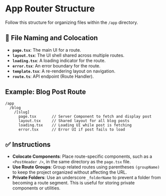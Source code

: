 
# App Router Structure

Follow this structure for organizing files within the `/app` directory.

## 📂 **File Naming and Colocation**

-   **`page.tsx`**: The main UI for a route.
-   **`layout.tsx`**: The UI shell shared across multiple routes.
-   **`loading.tsx`**: A loading indicator for the route.
-   **`error.tsx`**: An error boundary for the route.
-   **`template.tsx`**: A re-rendering layout on navigation.
-   **`route.ts`**: API endpoint (Route Handler).

## Example: Blog Post Route

```
/app
  /blog
    /[slug]
      page.tsx       // Server Component to fetch and display post
      layout.tsx     // Shared layout for all blog posts
      loading.tsx    // Loading UI while post is fetching
      error.tsx      // Error UI if post fails to load
```

## ✅ **Instructions**

-   **Colocate Components**: Place route-specific components, such as a `<PostHeader />`, in the same directory as the `page.tsx` file.
-   **Use Route Groups**: Group related routes using parentheses `(groupName)` to keep the project organized without affecting the URL.
-   **Private Folders**: Use an underscore `_folderName` to prevent a folder from becoming a route segment. This is useful for storing private components or utilities.
